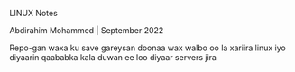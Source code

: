 LINUX Notes 

Abdirahim Mohammed | September 2022

Repo-gan waxa ku save gareysan doonaa wax walbo oo la xariira linux iyo diyaarin qaababka kala duwan ee loo diyaar servers jira
